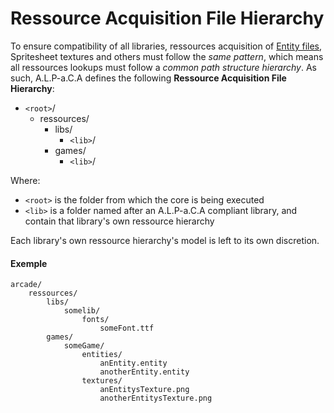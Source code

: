 # Ressource Acquisition File Hierarchy

To ensure compatibility of all libraries, ressources acquisition of [Entity files](entity_file_format.md), Spritesheet textures and others must follow the *same pattern*, which means all ressources lookups must follow a *common path structure hierarchy*. As such, A.L.P-a.C.A defines the following **Ressource Acquisition File Hierarchy**:

- `<root>`/
	- ressources/
		- libs/
			- `<lib>`/
		- games/
			- `<lib>`/

Where:

- `<root>` is the folder from which the core is being executed
- `<lib>` is a folder named after an A.L.P-a.C.A compliant library, and contain that library's own ressource hierarchy

Each library's own ressource hierarchy's model is left to its own discretion.

#### Exemple

	arcade/
		ressources/
			libs/
				somelib/
					fonts/
						someFont.ttf
			games/
				someGame/
					entities/
						anEntity.entity
						anotherEntity.entity
					textures/
						anEntitysTexture.png
						anotherEntitysTexture.png

